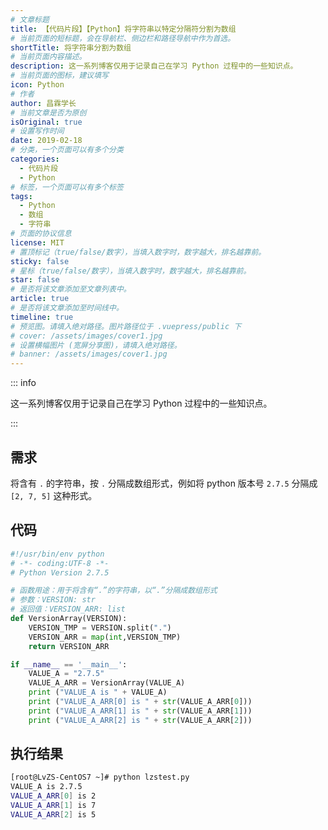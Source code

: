 ```yaml
---
# 文章标题
title: 【代码片段】【Python】将字符串以特定分隔符分割为数组
# 当前页面的短标题，会在导航栏、侧边栏和路径导航中作为首选。
shortTitle: 将字符串分割为数组
# 当前页面内容描述。
description: 这一系列博客仅用于记录自己在学习 Python 过程中的一些知识点。
# 当前页面的图标，建议填写
icon: Python
# 作者
author: 昌霖学长
# 当前文章是否为原创
isOriginal: true
# 设置写作时间
date: 2019-02-18
# 分类，一个页面可以有多个分类
categories: 
  - 代码片段
  - Python
# 标签，一个页面可以有多个标签
tags: 
  - Python
  - 数组
  - 字符串
# 页面的协议信息
license: MIT
# 置顶标记（true/false/数字），当填入数字时，数字越大，排名越靠前。
sticky: false
# 星标（true/false/数字），当填入数字时，数字越大，排名越靠前。
star: false
# 是否将该文章添加至文章列表中。
article: true
# 是否将该文章添加至时间线中。
timeline: true
# 预览图。请填入绝对路径。图片路径位于 .vuepress/public 下
# cover: /assets/images/cover1.jpg
# 设置横幅图片 (宽屏分享图)，请填入绝对路径。
# banner: /assets/images/cover1.jpg
---
```


::: info

这一系列博客仅用于记录自己在学习 Python 过程中的一些知识点。

:::

## 需求

将含有 `.` 的字符串，按 `.` 分隔成数组形式，例如将 python 版本号 `2.7.5` 分隔成 `[2, 7, 5]` 这种形式。

## 代码

```python
#!/usr/bin/env python
# -*- coding:UTF-8 -*-
# Python Version 2.7.5

# 函数用途：用于将含有“.”的字符串，以“.”分隔成数组形式
# 参数：VERSION: str
# 返回值：VERSION_ARR: list
def VersionArray(VERSION):
    VERSION_TMP = VERSION.split(".")
    VERSION_ARR = map(int,VERSION_TMP)
    return VERSION_ARR

if __name__ == '__main__':
    VALUE_A = "2.7.5"
    VALUE_A_ARR = VersionArray(VALUE_A)
    print ("VALUE_A is " + VALUE_A)
    print ("VALUE_A_ARR[0] is " + str(VALUE_A_ARR[0]))
    print ("VALUE_A_ARR[1] is " + str(VALUE_A_ARR[1]))
    print ("VALUE_A_ARR[2] is " + str(VALUE_A_ARR[2]))

```

## 执行结果

```bash
[root@LvZS-CentOS7 ~]# python lzstest.py 
VALUE_A is 2.7.5
VALUE_A_ARR[0] is 2
VALUE_A_ARR[1] is 7
VALUE_A_ARR[2] is 5
```
